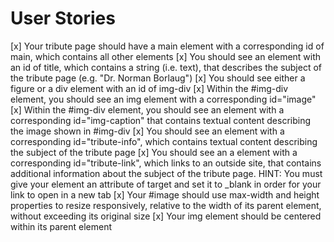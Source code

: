 # User Stories

[x] Your tribute page should have a main element with a corresponding id of main, which contains all other elements
[x] You should see an element with an id of title, which contains a string (i.e. text), that describes the subject of the tribute page (e.g. "Dr. Norman Borlaug")
[x] You should see either a figure or a div element with an id of img-div
[x] Within the #img-div element, you should see an img element with a corresponding id="image"
[x] Within the #img-div element, you should see an element with a corresponding id="img-caption" that contains textual content describing the image shown in #img-div
[x] You should see an element with a corresponding id="tribute-info", which contains textual content describing the subject of the tribute page
[x] You should see an a element with a corresponding id="tribute-link", which links to an outside site, that contains additional information about the subject of the tribute page. HINT: You must give your element an attribute of target and set it to \_blank in order for your link to open in a new tab
[x] Your #image should use max-width and height properties to resize responsively, relative to the width of its parent element, without exceeding its original size
[x] Your img element should be centered within its parent element
